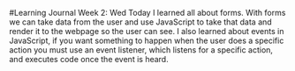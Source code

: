 #Learning Journal Week 2: Wed
Today I learned all about forms. With forms we can take data from the user and use JavaScript to take that data and render it to the webpage so the user can see.
I also learned about events in JavaScript, if you want something to happen when the user does a specific action you must use an event listener, which listens for a specific action, and executes code once the event is heard.
